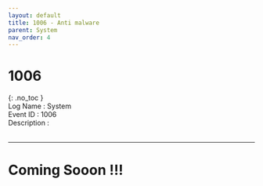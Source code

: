 ```yaml
---
layout: default
title: 1006 - Anti malware
parent: System
nav_order: 4
---
```

# 1006
{: .no_toc }
<br>
Log Name : System <br>
Event ID : 1006 <br>
Description : 
<br><br>

<!-- ## Table of contents
{: .no_toc .text-delta }

1. TOC
{:toc} -->

---
# Coming Sooon !!!
